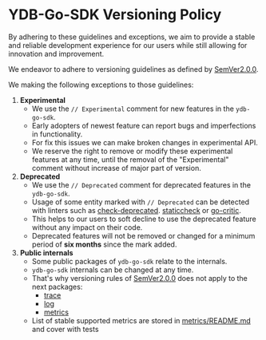 # YDB-Go-SDK Versioning Policy

By adhering to these guidelines and exceptions, we aim to provide a stable and reliable development experience for our users while still allowing for innovation and improvement.

We endeavor to adhere to versioning guidelines as defined by [SemVer2.0.0](https://semver.org/).

We making the following exceptions to those guidelines:
1) **Experimental**
   - We use the `// Experimental` comment for new features in the `ydb-go-sdk`. 
   - Early adopters of newest feature can report bugs and imperfections in functionality. 
   - For fix this issues we can make broken changes in experimental API. 
   - We reserve the right to remove or modify these experimental features at any time, until the removal of the "Experimental" comment without increase of major part of version.
2) **Deprecated**
   - We use the `// Deprecated` comment for deprecated features in the `ydb-go-sdk`.
   - Usage of some entity marked with `// Deprecated` can be detected with linters such as [check-deprecated](https://github.com/black-06/check-deprecated). [staticcheck](https://github.com/dominikh/go-tools/tree/master/cmd/staticcheck) or [go-critic](https://github.com/go-critic/go-critic).
   - This helps to our users to soft decline to use the deprecated feature without any impact on their code.
   - Deprecated features will not be removed or changed for a minimum period of **six months** since the mark added.
3) **Public internals**
   - Some public packages of `ydb-go-sdk` relate to the internals.
   - `ydb-go-sdk` internals can be changed at any time.
   - That's why versioning rules of [SemVer2.0.0](https://semver.org/) does not apply to the next packages:
     - [trace](https://github.com/ydb-platform/ydb-go-sdk/tree/master/trace)
     - [log](https://github.com/ydb-platform/ydb-go-sdk/tree/master/log)
     - [metrics](https://github.com/ydb-platform/ydb-go-sdk/tree/master/metrics)
   - List of stable supported metrics are stored in [metrics/README.md](https://github.com/ydb-platform/ydb-go-sdk/tree/master/metrics) and cover with tests
